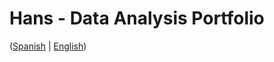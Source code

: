 # Hans - Data Analysis Portfolio 
([Spanish](https://github.com/HansAllTech/Hans_Data_Analysis_Portfolio/blob/main/Proyectos.md#tabla-de-contenido-es--en) | [English](https://github.com/HansAllTech/Hans_Data_Analysis_Portfolio/blob/main/Projects.md#table-of-content-es--en))     
                               
                                                                                                                                                            
                                            
                                                            
                               
                    
                       
      
    
         
     
   
 
 
 
